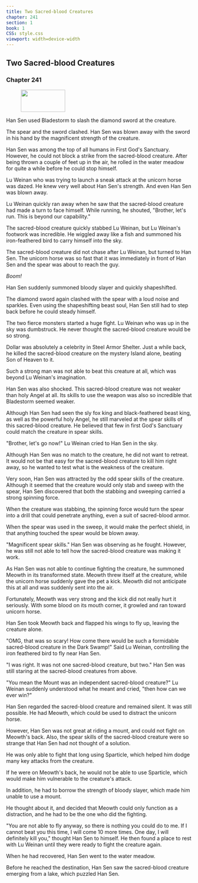 ```yaml
---
title: Two Sacred-blood Creatures
chapter: 241
section: 1
book: 1
CSS: style.css
viewport: width=device-width
---
```


## Two Sacred-blood Creatures

### Chapter 241

<figure>
	<img src="../Images/gem.gif" alt="" id="gem" width="120" height="60" />
</figure>

Han Sen used Bladestorm to slash the diamond sword at the creature.

The spear and the sword clashed. Han Sen was blown away with the sword in his hand by the magnificent strength of the creature.

Han Sen was among the top of all humans in First God's Sanctuary. However, he could not block a strike from the sacred-blood creature. After being thrown a couple of feet up in the air, he rolled in the water meadow for quite a while before he could stop himself.

Lu Weinan who was trying to launch a sneak attack at the unicorn horse was dazed. He knew very well about Han Sen's strength. And even Han Sen was blown away.

Lu Weinan quickly ran away when he saw that the sacred-blood creature had made a turn to face himself. While running, he shouted, "Brother, let's run. This is beyond our capability."

The sacred-blood creature quickly stabbed Lu Weinan, but Lu Weinan's footwork was incredible. He wiggled away like a fish and summoned his iron-feathered bird to carry himself into the sky.

The sacred-blood creature did not chase after Lu Weinan, but turned to Han Sen. The unicorn horse was so fast that it was immediately in front of Han Sen and the spear was about to reach the guy.

*Boom!*

Han Sen suddenly summoned bloody slayer and quickly shapeshifted.

The diamond sword again clashed with the spear with a loud noise and sparkles. Even using the shapeshifting beast soul, Han Sen still had to step back before he could steady himself.

The two fierce monsters started a huge fight. Lu Weinan who was up in the sky was dumbstruck. He never thought the sacred-blood creature would be so strong.

Dollar was absolutely a celebrity in Steel Armor Shelter. Just a while back, he killed the sacred-blood creature on the mystery Island alone, beating Son of Heaven to it.

Such a strong man was not able to beat this creature at all, which was beyond Lu Weinan's imagination.

Han Sen was also shocked. This sacred-blood creature was not weaker than holy Angel at all. Its skills to use the weapon was also so incredible that Bladestorm seemed weaker.

Although Han Sen had seen the sly fox king and black-feathered beast king, as well as the powerful holy Angel, he still marveled at the spear skills of this sacred-blood creature. He believed that few in first God's Sanctuary could match the creature in spear skills.

"Brother, let's go now!" Lu Weinan cried to Han Sen in the sky.

Although Han Sen was no match to the creature, he did not want to retreat. It would not be that easy for the sacred-blood creature to kill him right away, so he wanted to test what is the weakness of the creature.

Very soon, Han Sen was attracted by the odd spear skills of the creature. Although it seemed that the creature would only stab and sweep with the spear, Han Sen discovered that both the stabbing and sweeping carried a strong spinning force.

When the creature was stabbing, the spinning force would turn the spear into a drill that could penetrate anything, even a suit of sacred-blood armor.

When the spear was used in the sweep, it would make the perfect shield, in that anything touched the spear would be blown away.

"Magnificent spear skills." Han Sen was observing as he fought. However, he was still not able to tell how the sacred-blood creature was making it work.

As Han Sen was not able to continue fighting the creature, he summoned Meowth in its transformed state. Meowth threw itself at the creature, while the unicorn horse suddenly gave the pet a kick. Meowth did not anticipate this at all and was suddenly sent into the air.

Fortunately, Meowth was very strong and the kick did not really hurt it seriously. With some blood on its mouth corner, it growled and ran toward unicorn horse.

Han Sen took Meowth back and flapped his wings to fly up, leaving the creature alone.

"OMG, that was so scary! How come there would be such a formidable sacred-blood creature in the Dark Swamp!" Said Lu Weinan, controlling the iron feathered bird to fly near Han Sen.

"I was right. It was not one sacred-blood creature, but two." Han Sen was still staring at the sacred-blood creatures from above.

"You mean the Mount was an independent sacred-blood creature?" Lu Weinan suddenly understood what he meant and cried, "then how can we ever win?"

Han Sen regarded the sacred-blood creature and remained silent. It was still possible. He had Meowth, which could be used to distract the unicorn horse.

However, Han Sen was not great at riding a mount, and could not fight on Meowth's back. Also, the spear skills of the sacred-blood creature were so strange that Han Sen had not thought of a solution.

He was only able to fight that long using Sparticle, which helped him dodge many key attacks from the creature.

If he were on Meowth's back, he would not be able to use Sparticle, which would make him vulnerable to the creature's attack.

In addition, he had to borrow the strength of bloody slayer, which made him unable to use a mount.

He thought about it, and decided that Meowth could only function as a distraction, and he had to be the one who did the fighting.

"You are not able to fly anyway, so there is nothing you could do to me. If I cannot beat you this time, I will come 10 more times. One day, I will definitely kill you," thought Han Sen to himself. He then found a place to rest with Lu Weinan until they were ready to fight the creature again.

When he had recovered, Han Sen went to the water meadow.

Before he reached the destination, Han Sen saw the sacred-blood creature emerging from a lake, which puzzled Han Sen.